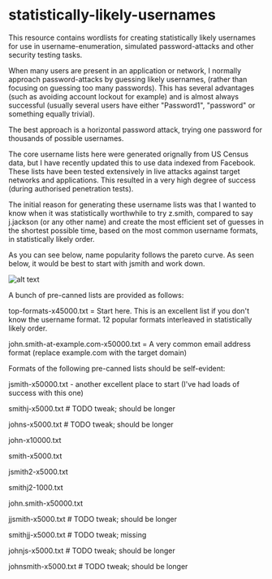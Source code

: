 # statistically-likely-usernames
This resource contains wordlists for creating statistically likely usernames for use in username-enumeration, simulated password-attacks and other security testing tasks.

When many users are present in an application or network, I normally approach password-attacks by guessing likely usernames, (rather than focusing on guessing too many passwords). This has several advantages (such as avoiding account lockout for example) and is almost always successful (usually several users have either "Password1", "password" or something equally trivial).

The best approach is a horizontal password attack, trying one password for thousands of possible usernames.

The core username lists here were generated orignally from US Census data, but I have recently updated this to use data indexed from Facebook. These lists have been tested extensively in live attacks against target networks and applications. This resulted in a very high degree of success (during authorised penetration tests).

The initial reason for generating these username lists was that I wanted to know when it was statistically worthwhile to try z.smith, compared to say j.jackson (or any other name) and create the most efficient set of guesses in the shortest possible time, based on the most common username formats, in statistically likely order.

As you can see below, name popularity follows the pareto curve. As seen below, it would be best to start with jsmith and work down.

![alt text](https://github.com/insidetrust/statistically-likely-usernames/blob/master/popular-names.JPG "Pereto curves are awesome")

A bunch of pre-canned lists are provided as follows:

top-formats-x45000.txt = Start here. This is an excellent list if you don't know the username format. 12 popular formats interleaved in statistically likely order.

john.smith-at-example.com-x50000.txt = A very common email address format (replace example.com with the target domain)

Formats of the following pre-canned lists should be self-evident:

jsmith-x50000.txt - another excellent place to start (I've had loads of success with this one)

smithj-x5000.txt # TODO tweak; should be longer

johns-x5000.txt # TODO tweak; should be longer

john-x10000.txt

smith-x5000.txt

jsmith2-x5000.txt

smithj2-1000.txt

john.smith-x50000.txt

jjsmith-x5000.txt  # TODO tweak; should be longer

smithjj-x5000.txt # TODO tweak; missing

johnjs-x5000.txt # TODO tweak; should be longer

johnsmith-x5000.txt # TODO tweak; should be longer

